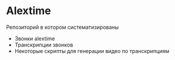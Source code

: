 # Alextime

Репозиторий в котором систематизированы

- Звонки alextime
- Транскрипции звонков
- Некоторые скрипты для генерации видео по транскрипциям
